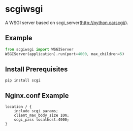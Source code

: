 scgiwsgi
=============

A WSGI server based on scgi_server(http://python.ca/scgi/).


Example
------------

```python
from scgiwsgi import WSGIServer
WSGIServer(application).run(port=4000, max_children=5)
```



Install Prerequisites
----------------------

```
pip install scgi
```


Nginx.conf Example
-------------------

```
location / {
    include scgi_params;
    client_max_body_size 10m;
    scgi_pass localhost:4000;
}
```
